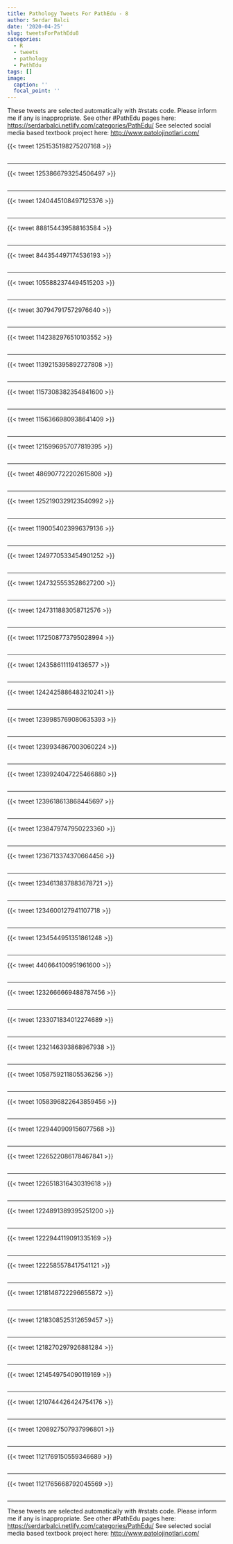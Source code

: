```yaml
---
title: Pathology Tweets For PathEdu - 8
author: Serdar Balci
date: '2020-04-25'
slug: tweetsForPathEdu8
categories:
  - R
  - tweets
  - pathology
  - PathEdu
tags: []
image:
  caption: ''
  focal_point: ''
---
```



These tweets are selected automatically with #rstats code. Please inform me if any is inappropriate.
See other #PathEdu pages here: https://serdarbalci.netlify.com/categories/PathEdu/ 
See selected social media based textbook project here: http://www.patolojinotlari.com/

{{< tweet 1251535198275207168 >}}
<br>
<br>
<hr>
{{< tweet 1253866793254506497 >}}
<br>
<br>
<hr>
{{< tweet 1240445108497125376 >}}
<br>
<br>
<hr>
{{< tweet 888154439588163584 >}}
<br>
<br>
<hr>
{{< tweet 844354497174536193 >}}
<br>
<br>
<hr>
{{< tweet 1055882374494515203 >}}
<br>
<br>
<hr>
{{< tweet 307947917572976640 >}}
<br>
<br>
<hr>
{{< tweet 1142382976510103552 >}}
<br>
<br>
<hr>
{{< tweet 1139215395892727808 >}}
<br>
<br>
<hr>
{{< tweet 1157308382354841600 >}}
<br>
<br>
<hr>
{{< tweet 1156366980938641409 >}}
<br>
<br>
<hr>
{{< tweet 1215996957077819395 >}}
<br>
<br>
<hr>
{{< tweet 486907722202615808 >}}
<br>
<br>
<hr>
{{< tweet 1252190329123540992 >}}
<br>
<br>
<hr>
{{< tweet 1190054023996379136 >}}
<br>
<br>
<hr>
{{< tweet 1249770533454901252 >}}
<br>
<br>
<hr>
{{< tweet 1247325553528627200 >}}
<br>
<br>
<hr>
{{< tweet 1247311883058712576 >}}
<br>
<br>
<hr>
{{< tweet 1172508773795028994 >}}
<br>
<br>
<hr>
{{< tweet 1243586111194136577 >}}
<br>
<br>
<hr>
{{< tweet 1242425886483210241 >}}
<br>
<br>
<hr>
{{< tweet 1239985769080635393 >}}
<br>
<br>
<hr>
{{< tweet 1239934867003060224 >}}
<br>
<br>
<hr>
{{< tweet 1239924047225466880 >}}
<br>
<br>
<hr>
{{< tweet 1239618613868445697 >}}
<br>
<br>
<hr>
{{< tweet 1238479747950223360 >}}
<br>
<br>
<hr>
{{< tweet 1236713374370664456 >}}
<br>
<br>
<hr>
{{< tweet 1234613837883678721 >}}
<br>
<br>
<hr>
{{< tweet 1234600127941107718 >}}
<br>
<br>
<hr>
{{< tweet 1234544951351861248 >}}
<br>
<br>
<hr>
{{< tweet 440664100951961600 >}}
<br>
<br>
<hr>
{{< tweet 1232666669488787456 >}}
<br>
<br>
<hr>
{{< tweet 1233071834012274689 >}}
<br>
<br>
<hr>
{{< tweet 1232146393868967938 >}}
<br>
<br>
<hr>
{{< tweet 1058759211805536256 >}}
<br>
<br>
<hr>
{{< tweet 1058396822643859456 >}}
<br>
<br>
<hr>
{{< tweet 1229440909156077568 >}}
<br>
<br>
<hr>
{{< tweet 1226522086178467841 >}}
<br>
<br>
<hr>
{{< tweet 1226518316430319618 >}}
<br>
<br>
<hr>
{{< tweet 1224891389395251200 >}}
<br>
<br>
<hr>
{{< tweet 1222944119091335169 >}}
<br>
<br>
<hr>
{{< tweet 1222585578417541121 >}}
<br>
<br>
<hr>
{{< tweet 1218148722296655872 >}}
<br>
<br>
<hr>
{{< tweet 1218308525312659457 >}}
<br>
<br>
<hr>
{{< tweet 1218270297926881284 >}}
<br>
<br>
<hr>
{{< tweet 1214549754090119169 >}}
<br>
<br>
<hr>
{{< tweet 1210744426424754176 >}}
<br>
<br>
<hr>
{{< tweet 1208927507937996801 >}}
<br>
<br>
<hr>
{{< tweet 1121769150559346689 >}}
<br>
<br>
<hr>
{{< tweet 1121765668792045569 >}}
<br>
<br>
<hr>


These tweets are selected automatically with #rstats code. Please inform me if any is inappropriate.
See other #PathEdu pages here: https://serdarbalci.netlify.com/categories/PathEdu/ 
See selected social media based textbook project here: http://www.patolojinotlari.com/
